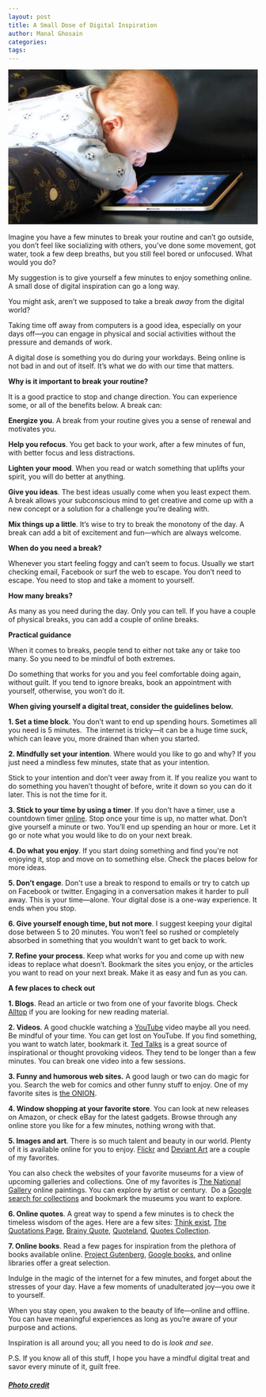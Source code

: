 ```yaml
---
layout: post
title: A Small Dose of Digital Inspiration
author: Manal Ghosain
categories:
tags:
---
```


![Baby playing with iPad](/images/baby-ipad.jpg)

Imagine you have a few minutes to break your routine and can’t go outside, you don’t feel like socializing with others, you’ve done some movement, got water, took a few deep breaths, but you still feel bored or unfocused. What would you do? 

My suggestion is to give yourself a few minutes to enjoy something online. A small dose of digital inspiration can go a long way. 

You might ask, aren’t we supposed to take a break _away_ from the digital world?  

Taking time off away from computers is a good idea, especially on your days off—you can engage in physical and social activities without the pressure and demands of work. 

A digital dose is something you do during your workdays. Being online is not bad in and out of itself. It’s what we do with our time that matters. 

**Why is it important to break your routine?** 

It is a good practice to stop and change direction. You can experience some, or all of the benefits below. A break can: 

**Energize you**. A break from your routine gives you a sense of renewal and motivates you. 

**Help you refocus**. You get back to your work, after a few minutes of fun, with better focus and less distractions. 

**Lighten your mood**. When you read or watch something that uplifts your spirit, you will do better at anything. 

**Give you ideas**. The best ideas usually come when you least expect them. A break allows your subconscious mind to get creative and come up with a new concept or a solution for a challenge you’re dealing with. 

**Mix things up a little**. It’s wise to try to break the monotony of the day. A break can add a bit of excitement and fun—which are always welcome. 

**When do you need a break?** 

Whenever you start feeling foggy and can’t seem to focus. Usually we start checking email, Facebook or surf the web to escape. You don’t need to escape. You need to stop and take a moment to yourself. 

**How many breaks?** 

As many as you need during the day. Only you can tell. If you have a couple of physical breaks, you can add a couple of online breaks. 

**Practical guidance** 

When it comes to breaks, people tend to either not take any or take too many. So you need to be mindful of both extremes. 

Do something that works for you and you feel comfortable doing again, without guilt. If you tend to ignore breaks, book an appointment with yourself, otherwise, you won’t do it. 

**When giving yourself a digital treat, consider the guidelines below.**

 **1. Set a time block**. You don’t want to end up spending hours. Sometimes all you need is 5 minutes.  The internet is tricky—it can be a huge time suck, which can leave you, more drained than when you started. 

**2. Mindfully set your intention**. Where would you like to go and why? If you just need a mindless few minutes, state that as your intention. 

Stick to your intention and don’t veer away from it. If you realize you want to do something you haven’t thought of before, write it down so you can do it later. This is not the time for it. 

**3. Stick to your time by using a timer**. If you don’t have a timer, use a countdown timer [online](http://www.online-stopwatch.com/). Stop once your time is up, no matter what. Don’t give yourself a minute or two. You’ll end up spending an hour or more. Let it go or note what you would like to do on your next break. 

**4. Do what you enjoy**. If you start doing something and find you're not enjoying it, stop and move on to something else. Check the places below for more ideas. 

**5. Don’t engage**. Don't use a break to respond to emails or try to catch up on Facebook or twitter. Engaging in a conversation makes it harder to pull away. This is your time—alone. Your digital dose is a one-way experience. It ends when you stop. 

**6. Give yourself enough time, but not more**. I suggest keeping your digital dose between 5 to 20 minutes. You won’t feel so rushed or completely absorbed in something that you wouldn’t want to get back to work. 

**7. Refine your process**. Keep what works for you and come up with new ideas to replace what doesn’t. Bookmark the sites you enjoy, or the articles you want to read on your next break. Make it as easy and fun as you can. 

**A few places to check out** 

**1. Blogs**. Read an article or two from one of your favorite blogs. Check [Alltop](http://alltop.com/) if you are looking for new reading material. 

**2. Videos**. A good chuckle watching a [YouTube](http://www.youtube.com/) video maybe all you need. Be mindful of your time. You can get lost on YouTube. If you find something, you want to watch later, bookmark it. [Ted Talks](http://www.ted.com/talks) is a great source of inspirational or thought provoking videos. They tend to be longer than a few minutes. You can break one video into a few sessions. 

**3. Funny and humorous web sites.** A good laugh or two can do magic for you. Search the web for comics and other funny stuff to enjoy. One of my favorite sites is [the ONION](http://www.theonion.com/). 

**4. Window shopping at your favorite store**. You can look at new releases on Amazon, or check eBay for the latest gadgets. Browse through any online store you like for a few minutes, nothing wrong with that. 

**5. Images and art**. There is so much talent and beauty in our world. Plenty of it is available online for you to enjoy. [Flickr](http://www.flickr.com/explore/) and [Deviant Art](http://www.deviantart.com/) are a couple of my favorites. 

You can also check the websites of your favorite museums for a view of upcoming galleries and collections. One of my favorites is [The National Gallery](http://www.nationalgallery.org.uk/paintings/) online paintings. You can explore by artist or century.  Do a [Google search for collections](http://www.google.com/#sclient=psy&hl=en&q=art+museum+online+collection&aq=1m&aqi=g1g-m1g-b2g-o1&aql=&oq=&pbx=1&bav=on.2,or.&fp=89e96c95c947f3f0) and bookmark the museums you want to explore. 

**6. Online quotes**. A great way to spend a few minutes is to check the timeless wisdom of the ages. Here are a few sites: [Think exist](http://www.nationalgallery.org.uk/paintings/), [The Quotations Page](http://quotationspage.com/), [Brainy Quote](http://www.brainyquote.com/), [Quoteland](http://www.quoteland.com/), [Quotes Collection](http://www.quoteland.com/). 

**7. Online books**. Read a few pages for inspiration from the plethora of books available online. [Project Gutenberg](http://www.gutenberg.org/), [Google books](http://books.google.com/), and online libraries offer a great selection. 

Indulge in the magic of the internet for a few minutes, and forget about the stresses of your day. Have a few moments of unadulterated joy—you owe it to yourself. 

When you stay open, you awaken to the beauty of life—online and offline. You can have meaningful experiences as long as you’re aware of your purpose and actions. 

Inspiration is all around you; all you need to do is *look and see*.

P.S. If you know all of this stuff, I hope you have a mindful digital treat and savor every minute of it, guilt free.

##### [Photo credit](https://www.flickr.com/photos/umpcportal/4581962986/)